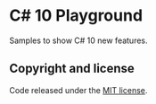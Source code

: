 # C# 10 Playground

Samples to show C# 10 new features.

## Copyright and license

Code released under the [MIT license](https://opensource.org/licenses/MIT).